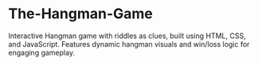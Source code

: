 # The-Hangman-Game
Interactive Hangman game with riddles as clues, built using HTML, CSS, and JavaScript. Features dynamic hangman visuals and win/loss logic for engaging gameplay.
